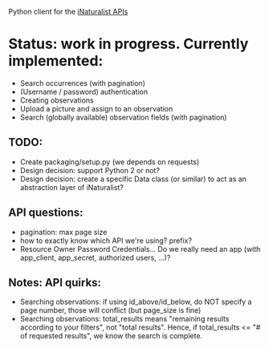 Python client for the [iNaturalist APIs](https://www.inaturalist.org/pages/api+reference)

# Status: work in progress. Currently implemented:

- Search occurrences (with pagination)
- (Username / password) authentication
- Creating observations
- Upload a picture and assign to an observation
- Search (globally available) observation fields (with pagination)


## TODO:
- Create packaging/setup.py (we depends on requests)
- Design decision: support Python 2 or not?
- Design decision: create a specific Data class (or similar) to act as an abstraction layer of 
iNaturalist?

## API questions:

- pagination: max page size
- how to exactly know which API we're using? prefix?
- Resource Owner Password Credentials... Do we really need an app (with app_client, app_secret, authorized users, ...)?

## Notes: API quirks:

- Searching observations: if using id_above/id_below, do NOT specify a page number, those will conflict 
(but page_size is fine)
- Searching observations: total_results means "remaining results according to your filters", not "total results". 
Hence, if total_results <= "# of requested results", we know the search is complete. 
 